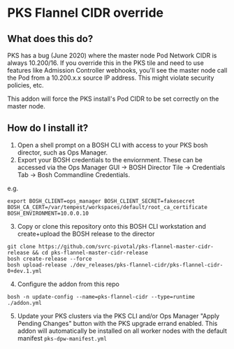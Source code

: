 # PKS Flannel CIDR override

## What does this do?

PKS has a bug (June 2020) where the master node Pod Network CIDR is always 10.200/16.  If you override this in the PKS tile and need to use features like Admission Controller webhooks, you'll see the master node call the Pod from a 10.200.x.x source IP address.  This might violate security policies, etc.

This addon will force the PKS install's Pod CIDR to be set correctly on the master node.

## How do I install it?

1. Open a shell prompt on a BOSH CLI with access to your PKS bosh director, such as Ops Manager.
2. Export your BOSH credentials to the enviornment.  These can be accessed via the Ops Manager GUI -> BOSH Director Tile -> Credentials Tab -> Bosh Commandline Credentials.    

e.g.
```
export BOSH_CLIENT=ops_manager BOSH_CLIENT_SECRET=fakesecret BOSH_CA_CERT=/var/tempest/workspaces/default/root_ca_certificate  BOSH_ENVIRONMENT=10.0.0.10
```
3. Copy or clone this repository onto this BOSH CLI workstation and create+upload the BOSH release to the director

```
git clone https://github.com/svrc-pivotal/pks-flannel-master-cidr-release && cd pks-flannel-master-cidr-release
bosh create-release --force
bosh upload-release ./dev_releases/pks-flannel-cidr/pks-flannel-cidr-0+dev.1.yml 

```
4. Configure the addon from this repo
```
bosh -n update-config --name=pks-flannel-cidr --type=runtime ./addon.yml
```
5. Update your PKS clusters via the PKS CLI and/or Ops Manager "Apply Pending Changes" button with the PKS upgrade errand enabled.  This addon will automatically be installed on all worker nodes with the default manifest `pks-dpw-manifest.yml`



